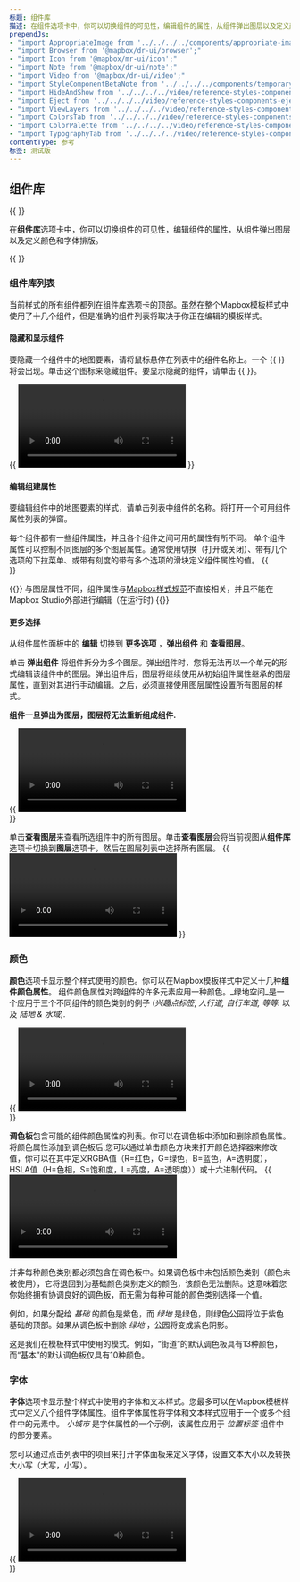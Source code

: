```yaml
---
标题: 组件库
描述: 在组件选项卡中，你可以切换组件的可见性，编辑组件的属性，从组件弹出图层以及定义颜色和字体排版。
prependJs:
- "import AppropriateImage from '../../../../components/appropriate-image';"
- "import Browser from '@mapbox/dr-ui/browser';"
- "import Icon from '@mapbox/mr-ui/icon';"
- "import Note from '@mapbox/dr-ui/note';"
- "import Video from '@mapbox/dr-ui/video';"
- "import StyleComponentBetaNote from '../../../../components/temporary/style-component-beta-note.js';"
- "import HideAndShow from '../../../../video/reference-styles-components-hide-and-show.mp4';"
- "import Eject from '../../../../video/reference-styles-components-eject.mp4';"
- "import ViewLayers from '../../../../video/reference-styles-components-view-layers.mp4';"
- "import ColorsTab from '../../../../video/reference-styles-components-colors-tab.mp4';"
- "import ColorPalette from '../../../../video/reference-styles-components-color-palette.mp4';"
- "import TypographyTab from '../../../../video/reference-styles-components-typography-tab.mp4';"
contentType: 参考
标签: 测试版
---
```


## 组件库

{{ <StyleComponentBetaNote /> }}

在**组件库**选项卡中，你可以切换组件的可见性，编辑组件的属性，从组件弹出图层以及定义颜色和字体排版。

{{
  <Browser>
    <AppropriateImage
      imageId="reference-styles-components-intro"
      alt="A screenshot of the Mapbox Studio style editor with the Components tab selected."
    />
  </Browser>
}}

### 组件库列表

当前样式的所有组件都列在组件库选项卡的顶部。虽然在整个Mapbox模板样式中使用了十几个组件，但是准确的组件列表将取决于你正在编辑的模板样式。

#### 隐藏和显示组件

要隐藏一个组件中的地图要素，请将鼠标悬停在列表中的组件名称上。一个 {{ <Icon name="noeye" inline={true} /> }} 将会出现。单击这个图标来隐藏组件。要显示隐藏的组件，请单击 {{ <Icon name="eye" inline={true} /> }}。

{{
  <Browser>
    <Video
      src={HideAndShow}
      title="Turn on and off components by clicking the eye icon that appears after hovering over the name of a component."
    />
  </Browser>
}}

#### 编辑组建属性

要编辑组件中的地图要素的样式，请单击列表中组件的名称。将打开一个可用组件属性列表的弹窗。

每个组件都有一些组件属性，并且各个组件之间可用的属性有所不同。 单个组件属性可以控制不同图层的多个图层属性。通常使用切换（打开或关闭）、带有几个选项的下拉菜单、或带有刻度的带有多个选项的滑块定义组件属性的值。
{{
  <AppropriateImage
    imageId="reference-styles-components-component-properties"
    alt="A screenshot of the Mapbox Studio style editor after clicking the Points of interest component to open the component properties panel."
  />
  <br />
}}

{{<Note title="组件属性和Mapbox样式规范">}}
与图层属性不同，组件属性与[Mapbox样式规范](https://docs.mapbox.com/mapbox-gl-js/style-spec/)不直接相关，并且不能在Mapbox Studio外部进行编辑（在运行时)
{{</Note>}}

#### 更多选择

从组件属性面板中的 **编辑** 切换到 **更多选项** ，**弹出组件** 和 **查看图层**。

单击 **弹出组件** 将组件拆分为多个图层。弹出组件时，您将无法再以一个单元的形式编辑该组件中的图层。弹出组件后，图层将继续使用从初始组件属性继承的图层属性，直到对其进行手动编辑。之后，必须直接使用图层属性设置所有图层的样式。

**组件一旦弹出为图层，图层将无法重新组成组件.**

{{
  <Browser>
    <Video
      src={Eject}
      title=""
    />
  </Browser>
  <br />
}}

单击**查看图层**来查看所选组件中的所有图层。单击**查看图层**会将当前视图从**组件库**选项卡切换到**图层**选项卡，然后在图层列表中选择所有图层。
{{
  <Browser>
    <Video
      src={ViewLayers}
      title=""
    />
  </Browser>
}}

### 颜色

**颜色**选项卡显示整个样式使用的颜色。你可以在Mapbox模板样式中定义十几种**组件颜色属性**。 组件颜色属性对跨组件的许多元素应用一种颜色。_绿地空间_是一个应用于三个不同组件的颜色类别的例子 (_兴趣点标签_, _人行道, 自行车道, 等等._ 以及 _陆地 & 水域_).

{{
  <Browser>
    <Video
      src={ColorsTab}
      title=""
    />
  </Browser>
  <br />
}}

**调色板**包含可能的组件颜色属性的列表。你可以在调色板中添加和删除颜色属性。将颜色属性添加到调色板后,您可以通过单击颜色方块来打开颜色选择器来修改值，你可以在其中定义RGBA值（R=红色，G=绿色，B=蓝色，A=透明度），HSLA值（H=色相，S=饱和度，L=亮度，A=透明度））或十六进制代码。
{{
  <Video
    src={ColorPalette}
    title=""
  />
  <br />
}}

并非每种颜色类别都必须包含在调色板中。如果调色板中未包括颜色类别（颜色未被使用），它将退回到为基础颜色类别定义的颜色，该颜色无法删除。这意味着您你始终拥有协调良好的调色板，而无需为每种可能的颜色类别选择一个值。

例如，如果分配给 _基础_ 的颜色是紫色，而 _绿地_ 是绿色，则绿色公园将位于紫色基础的顶部。如果从调色板中删除 _绿地_ ，公园将变成紫色阴影。

这是我们在模板样式中使用的模式。例如，“街道”的默认调色板具有13种颜色，而“基本”的默认调色板仅具有10种颜色。

### 字体

**字体**选项卡显示整个样式中使用的字体和文本样式。您最多可以在Mapbox模板样式中定义八个组件字体属性。组件字体属性将字体和文本样式应用于一个或多个组件中的元素中。 _小城市_ 是字体属性的一个示例，该属性应用于 _位置标签_ 组件中的部分要素。

您可以通过点击列表中的项目来打开字体面板来定义字体，设置文本大小以及转换大小写（大写，小写）。

{{
  <Browser>
    <Video
      src={TypographyTab}
      title=""
    />
  </Browser>
  <br />
}}
